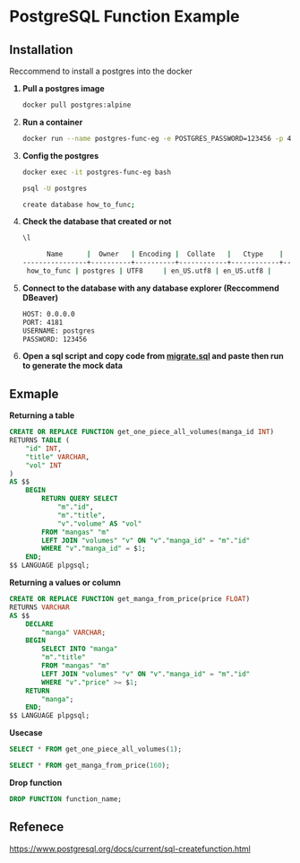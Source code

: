 <h1>PostgreSQL Function Example</h1>

<h2>Installation</h2>
<p>Reccommend to install a postgres into the docker</p>

<ol>
<strong><li>Pull a postgres image</li></strong>

```zsh
docker pull postgres:alpine
```

<strong><li>Run a container</li></strong>

```zsh
docker run --name postgres-func-eg -e POSTGRES_PASSWORD=123456 -p 4181:5432 -d postgres:alpine
```

<strong><li>Config the postgres</li></strong>

```zsh
docker exec -it postgres-func-eg bash
```
```zsh
psql -U postgres
```
```zsh
create database how_to_func;
```

<strong><li>Check the database that created or not</li></strong>

```zsh
\l
```
```zsh
      Name      |  Owner   | Encoding |  Collate   |   Ctype    |   Access privileges
----------------+----------+----------+------------+------------+-----------------------
 how_to_func | postgres | UTF8     | en_US.utf8 | en_US.utf8 |
```

<strong><li>Connect to the database with any database explorer (Reccommend DBeaver)</li></strong>

```zsh
HOST: 0.0.0.0
PORT: 4181
USERNAME: postgres
PASSWORD: 123456
```

<strong><li>Open a sql script and copy code from <a href="./migrate.sql">migrate.sql</a> and paste then run to generate the mock data</li></strong>

</ol>

<h2>Exmaple</h2>

<p><strong>Returning a table</strong></p>

```sql
CREATE OR REPLACE FUNCTION get_one_piece_all_volumes(manga_id INT)
RETURNS TABLE (
	"id" INT,
	"title" VARCHAR,
	"vol" INT
)
AS $$
	BEGIN
		RETURN QUERY SELECT
			"m"."id",
			"m"."title",
			"v"."volume" AS "vol"
		FROM "mangas" "m"
		LEFT JOIN "volumes" "v" ON "v"."manga_id" = "m"."id"
		WHERE "v"."manga_id" = $1;
	END;
$$ LANGUAGE plpgsql;
```

<p><strong>Returning a values or column</strong></p>

```sql
CREATE OR REPLACE FUNCTION get_manga_from_price(price FLOAT)
RETURNS VARCHAR
AS $$
	DECLARE
		"manga" VARCHAR;
	BEGIN
		SELECT INTO "manga"
		"m"."title"
		FROM "mangas" "m"
		LEFT JOIN "volumes" "v" ON "v"."manga_id" = "m"."id"
		WHERE "v"."price" >= $1;
	RETURN
		"manga";
	END;
$$ LANGUAGE plpgsql;
```

<p><strong>Usecase</strong></p>

```sql
SELECT * FROM get_one_piece_all_volumes(1);
```

```sql
SELECT * FROM get_manga_from_price(160);
```

<p><strong>Drop function</strong></p>

```sql
DROP FUNCTION function_name;
```

<h2>Refenece</h2>
<p><a href="https://www.postgresql.org/docs/current/sql-createfunction.html">https://www.postgresql.org/docs/current/sql-createfunction.html</a></p>